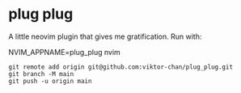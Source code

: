 plug plug
=========

A little neovim plugin that gives me gratification.
Run with:

NVIM_APPNAME=plug_plug nvim


```
git remote add origin git@github.com:viktor-chan/plug_plug.git
git branch -M main
git push -u origin main
```
